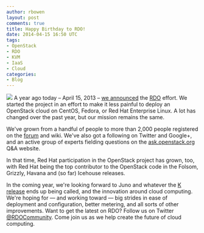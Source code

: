 ```yaml
---
author: rbowen
layout: post
comments: true
title: Happy Birthday to RDO!
date: 2014-04-15 16:50 UTC
tags:
- OpenStack
- RDO
- KVM
- IaaS
- Cloud
categories:
- Blog
---
```

[![](blog/rdo-logo.png)](http://openstack.redhat.com/) A year ago today &ndash; April 15, 2013 &ndash; [we announced](http://www.redhat.com/about/news/press-archive/2013/4/red-hat-advances-its-openstack-enterprise-and-community-technologies-and-roadmap) the [RDO](http://www.redhat.com/products/enterprise-linux/openstack-platform/) effort. We started the project in an effort to make it less painful to deploy an OpenStack cloud on CentOS, Fedora, or Red Hat Enterprise Linux. A lot has changed over the past year, but our mission remains the same.

We've grown from a handful of people to more than 2,000 people registered on the [forum](http://openstack.redhat.com/forum/) and wiki. We've also got a following on Twitter and Google+, and an active group of experts fielding questions on the [ask.openstack.org](https://ask.openstack.org/en/questions/) Q&A website.

In that time, Red Hat participation in the OpenStack project has grown, too, with Red Hat being the top contributor to the OpenStack code in the Folsom, Grizzly, Havana and (so far) Icehouse releases.

In the coming year, we're looking forward to Juno and whatever the [K release](https://wiki.openstack.org/wiki/Release_Naming) ends up being called, and the innovation around cloud computing. We're hoping for — and working toward — big strides in ease of deployment and configuration, better metering, and all sorts of other improvements. Want to get the latest on RDO? Follow us on Twitter [@RDOCommunity](http://twitter.com/rdocommunity). Come join us as we help create the future of cloud computing. 
